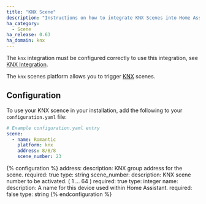 ```yaml
---
title: "KNX Scene"
description: "Instructions on how to integrate KNX Scenes into Home Assistant."
ha_category:
  - Scene
ha_release: 0.63
ha_domain: knx
---
```


<div class='note'>
  
The `knx` integration must be configured correctly to use this integration, see [KNX Integration](/integrations/knx).

</div>

The `knx` scenes platform allows you to trigger [KNX](https://www.knx.org/) scenes.

## Configuration

To use your KNX scence in your installation, add the following to your `configuration.yaml` file:

```yaml
# Example configuration.yaml entry
scene:
  - name: Romantic
    platform: knx
    address: 8/8/8
    scene_number: 23
```

{% configuration %}
address:
  description: KNX group address for the scene.
  required: true
  type: string
scene_number:
  description: KNX scene number to be activated. ( 1 ... 64 )
  required: true
  type: integer
name:
  description: A name for this device used within Home Assistant.
  required: false
  type: string
{% endconfiguration %}
